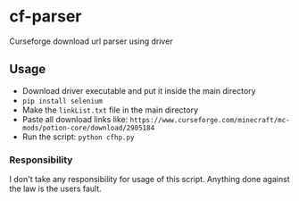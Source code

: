 # cf-parser
Curseforge download url parser using driver

## Usage
- Download driver executable and put it inside the main directory
- ``pip install selenium``
- Make the ``linkList.txt`` file in the main directory
- Paste all download links like: ``https://www.curseforge.com/minecraft/mc-mods/potion-core/download/2905184``
- Run the script: ``python cfhp.py``

### Responsibility
I don't take any responsibility for usage of this script. Anything done against the law is the users fault.